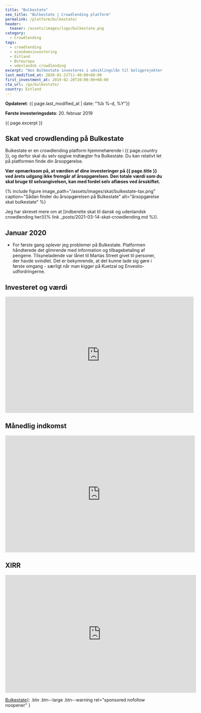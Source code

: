 ```yaml
---
title: "Bulkestate"
seo_title: "Bulkestate | Crowdlending platform"
permalink: /platform/bulkestate/
header:
  teaser: /assets/images/logo/bulkestate.png
category:
  - Crowdlending
tags:
  - crowdlending
  - ejendomsinvestering
  - Estland
  - Østeuropa
  - udenlandsk crowdlending
excerpt: "Hos Bulkestate investeres i udviklingslån til boligprojekter i Estland."
last_modified_at: 2020-01-21T11:40:00+08:00
first_investment_at: 2019-02-20T10:00:00+08:00
cta_url: /go/bulkestate/
country: Estland
---
```


**Opdateret**: {{ page.last_modified_at | date: "%b %-d, %Y"}}

**Første investeringsdato**: 20. februar 2019  

{{ page.excerpt }}

## Skat ved crowdlending på Bulkestate

Bulkestate er en crowdlending platform hjemmehørende i {{ page.country }}, og derfor skal du selv opgive indtægter fra Bulkestate. Du kan relativt let på platformen finde din årsopgørelse.

**Vær opmærksom på, at værdien af dine investeringer på  {{ page.title }} ved årets udgang ikke fremgår af årsopgørelsen. Den totale værdi som du skal bruge til selvangivelsen, kan med fordel selv aflæses ved årsskiftet.**

{% include figure image_path="/assets/images/skat/bulkestate-tax.png" caption="Sådan finder du årsopgørelsen på Bulkestate" alt="årsopgørelse skat bulkestate" %}

Jeg har skrevet mere om at [indberette skat til dansk og udenlandsk crowdlending her]({% link _posts/2021-03-14-skat-crowdlending.md %}).

## Januar 2020

- For første gang oplever jeg problemer på Bulkestate. Platformen håndterede det glimrende med information og tilbagebetaling af pengene. Tilsyneladende var lånet til Martas Street givet til personer, der havde svindlet. Det er bekymrende, at det kunne lade sig gøre i første omgang - særligt når man kigger på Kuetzal og Envestio-udfordringerne.

## Investeret og værdi

<iframe width="601" height="371" seamless frameborder="0" scrolling="no" src="https://docs.google.com/spreadsheets/d/e/2PACX-1vQKZZbdj1cM5A4yCXjtjhxowXHoMhioXI-OR-mEPmmGgqQhcSr250VUM8SGVvRkWZziWUYleizmqAC2/pubchart?oid=1752574290&amp;format=image"></iframe>

## Månedlig indkomst

<iframe width="605" height="373" seamless frameborder="0" scrolling="no" src="https://docs.google.com/spreadsheets/d/e/2PACX-1vQKZZbdj1cM5A4yCXjtjhxowXHoMhioXI-OR-mEPmmGgqQhcSr250VUM8SGVvRkWZziWUYleizmqAC2/pubchart?oid=1981622738&amp;format=image"></iframe>

## XIRR

<iframe width="609" height="376" seamless frameborder="0" scrolling="no" src="https://docs.google.com/spreadsheets/d/e/2PACX-1vQKZZbdj1cM5A4yCXjtjhxowXHoMhioXI-OR-mEPmmGgqQhcSr250VUM8SGVvRkWZziWUYleizmqAC2/pubchart?oid=123565987&amp;format=image"></iframe>

[Bulkestate](/go/bulkestate/){: .btn .btn--large .btn--warning rel="sponsored nofollow noopener" }
